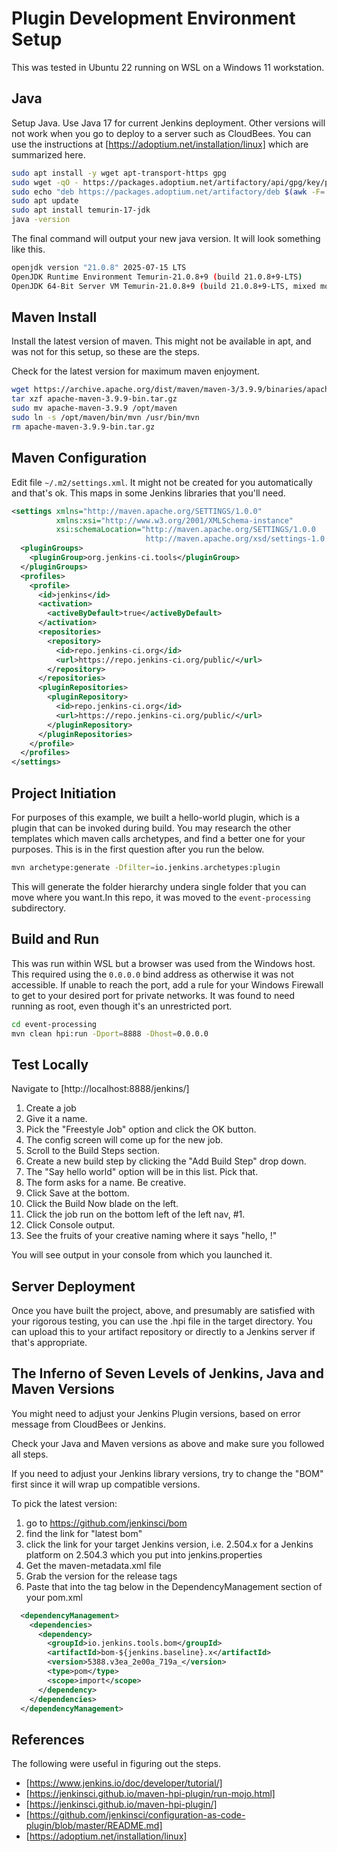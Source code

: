 # Plugin Development Environment Setup

This was tested in Ubuntu 22 running on WSL on a Windows 11 workstation.

## Java

Setup Java. Use Java 17 for current Jenkins deployment. Other versions will not work when you go to deploy to a server such as CloudBees. You can use the instructions at [https://adoptium.net/installation/linux] which are summarized here.

```bash
sudo apt install -y wget apt-transport-https gpg
sudo wget -qO - https://packages.adoptium.net/artifactory/api/gpg/key/public | gpg --dearmor | sudo tee /etc/apt/trusted.gd/adoptium.gpg > /dev/null
sudo echo "deb https://packages.adoptium.net/artifactory/deb $(awk -F= '/^VERSION_CODENAME/{print$2}' /etc/os-release) mai" | sudo tee /etc/apt/sources.list.d/adoptium.list
sudo apt update
sudo apt install temurin-17-jdk
java -version
```

The final command will output your new java version. It will look something like this.

```bash
openjdk version "21.0.8" 2025-07-15 LTS
OpenJDK Runtime Environment Temurin-21.0.8+9 (build 21.0.8+9-LTS)
OpenJDK 64-Bit Server VM Temurin-21.0.8+9 (build 21.0.8+9-LTS, mixed mode, sharing)
```

## Maven Install

Install the latest version of maven. This might not be available in apt, and was not for this setup, so these are the steps.

Check for the latest version  for maximum maven enjoyment.

```bash
wget https://archive.apache.org/dist/maven/maven-3/3.9.9/binaries/apache-maven-3.9.9-bin.tar.gz
tar xzf apache-maven-3.9.9-bin.tar.gz
sudo mv apache-maven-3.9.9 /opt/maven
sudo ln -s /opt/maven/bin/mvn /usr/bin/mvn
rm apache-maven-3.9.9-bin.tar.gz 
 ```

## Maven Configuration

Edit file `~/.m2/settings.xml`. It might not be created for you automatically and that's ok. This maps in some Jenkins libraries that you'll need.

```xml
<settings xmlns="http://maven.apache.org/SETTINGS/1.0.0"
          xmlns:xsi="http://www.w3.org/2001/XMLSchema-instance"
          xsi:schemaLocation="http://maven.apache.org/SETTINGS/1.0.0
                              http://maven.apache.org/xsd/settings-1.0.0.xsd">
  <pluginGroups>
    <pluginGroup>org.jenkins-ci.tools</pluginGroup>
  </pluginGroups>
  <profiles>
    <profile>
      <id>jenkins</id>
      <activation>
        <activeByDefault>true</activeByDefault>
      </activation>
      <repositories>
        <repository>
          <id>repo.jenkins-ci.org</id>
          <url>https://repo.jenkins-ci.org/public/</url>
        </repository>
      </repositories>
      <pluginRepositories>
        <pluginRepository>
          <id>repo.jenkins-ci.org</id>
          <url>https://repo.jenkins-ci.org/public/</url>
        </pluginRepository>
      </pluginRepositories>
    </profile>
  </profiles>
</settings>
```

## Project Initiation

For purposes of this example, we built a hello-world plugin, which is a plugin that can be invoked during build. You may research the other templates which maven calls archetypes, and find a better one for your purposes. This is in the first question after you run the below.

```bash
mvn archetype:generate -Dfilter=io.jenkins.archetypes:plugin
```

This will generate the folder hierarchy undera single folder that you can move where you want.In this repo, it was moved to the `event-processing` subdirectory.

## Build and Run

This was run within WSL but a browser was used from the Windows host. This required using the `0.0.0.0` bind address as otherwise it was not accessible. If unable to reach the port, add a rule for your Windows Firewall to get to your desired port for private networks. It was found to need running as root, even though it's an unrestricted port.

```bash
cd event-processing
mvn clean hpi:run -Dport=8888 -Dhost=0.0.0.0
```

## Test Locally

Navigate to [http://localhost:8888/jenkins/]

1. Create a job
2. Give it a name.
3. Pick the "Freestyle Job" option and click the OK button.
4. The config screen will come up for the new job.
5. Scroll to the Build Steps section.
6. Create a new build step by clicking the "Add Build Step" drop down.
7. The "Say hello world" option will be in this list. Pick that.
8. The form asks for a name. Be creative.
9. Click Save at the bottom.
10. Click the Build Now blade on the left.
11. Click the job run on the bottom left of the left nav, #1.
12. Click Console output.
13. See the fruits of your creative naming where it says "hello, <name>!"

You will see output in your console from which you launched it. 

## Server Deployment

Once you have built the project, above, and presumably are satisfied with your rigorous testing, you can use the .hpi file in the target directory. You can upload this to your artifact repository or directly to a Jenkins server if that's appropriate.

## The Inferno of Seven Levels of Jenkins, Java and Maven Versions

You might need to adjust your Jenkins Plugin versions, based on error message from CloudBees or Jenkins.

Check your Java and Maven versions as above and make sure you followed all steps.

If you need to adjust your Jenkins library versions, try to change the "BOM" first since it will wrap up compatible versions. 

To pick the latest version:

1. go to  https://github.com/jenkinsci/bom
2. find the link for "latest bom"
3. click the link for your target Jenkins version, i.e. 2.504.x for a Jenkins platform on 2.504.3 which you put into jenkins.properties
4. Get the maven-metadata.xml file
5. Grab the version for the release tags
6. Paste that into the <version> tag below in the DependencyManagement section of your pom.xml

```xml
  <dependencyManagement>
    <dependencies>
      <dependency>
        <groupId>io.jenkins.tools.bom</groupId>
        <artifactId>bom-${jenkins.baseline}.x</artifactId>
        <version>5388.v3ea_2e00a_719a_</version>
        <type>pom</type>
        <scope>import</scope>
      </dependency>
    </dependencies>
  </dependencyManagement>
```

## References

The following were useful in figuring out the steps.

- [https://www.jenkins.io/doc/developer/tutorial/]
- [https://jenkinsci.github.io/maven-hpi-plugin/run-mojo.html]
- [https://jenkinsci.github.io/maven-hpi-plugin/]
- [https://github.com/jenkinsci/configuration-as-code-plugin/blob/master/README.md]
- [https://adoptium.net/installation/linux]
